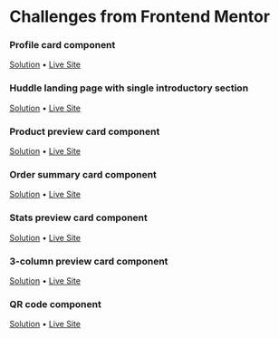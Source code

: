 # Challenges from Frontend Mentor

### Profile card component

[Solution](https://github.com/coinfilip/frontend-mentor/tree/main/newbie/profile-card-component-main) &bull; [Live Site](https://coinfilip.github.io/frontend-mentor/newbie/profile-card-component-main)

### Huddle landing page with single introductory section

[Solution](https://github.com/coinfilip/frontend-mentor/tree/main/newbie/huddle-landing-page-with-single-introductory-section-master) &bull; [Live Site](https://coinfilip.github.io/frontend-mentor/newbie/huddle-landing-page-with-single-introductory-section-master)

### Product preview card component

[Solution](https://github.com/coinfilip/frontend-mentor/tree/main/newbie/product-preview-card-component-main) &bull; [Live Site](https://coinfilip.github.io/frontend-mentor/newbie/product-preview-card-component-main/)

### Order summary card component

[Solution](https://github.com/coinfilip/frontend-mentor/tree/main/newbie/order-summary-component-main) &bull; [Live Site](https://coinfilip.github.io/frontend-mentor/newbie/order-summary-component-main/)

### Stats preview card component

[Solution](https://github.com/coinfilip/frontend-mentor/tree/main/newbie/stats-preview-card-component-main) &bull; [Live Site](https://coinfilip.github.io/frontend-mentor/newbie/stats-preview-card-component-main/)

### 3-column preview card component

[Solution](https://github.com/coinfilip/frontend-mentor/tree/main/newbie/3-column-preview-card-component-main) &bull; [Live Site](https://coinfilip.github.io/frontend-mentor/newbie/3-column-preview-card-component-main/)

### QR code component

[Solution](https://github.com/coinfilip/frontend-mentor/tree/main/newbie/qr-code-component-main) &bull; [Live Site](https://coinfilip.github.io/frontend-mentor/newbie/qr-code-component-main/)